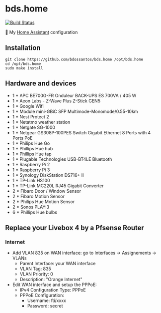 # bds.home

[![Build Status](https://travis-ci.org/bdossantos/bds.home.svg?branch=feat%2Fhome-assistant)](https://travis-ci.org/bdossantos/bds.home)

🏡 My [Home Assistant](https://www.home-assistant.io/) configuration

## Installation

```
git clone https://github.com/bdossantos/bds.home /opt/bds.home
cd /opt/bds.home
sudo make install
```

## Hardware and devices

* 1 * APC BE700G-FR Onduleur BACK-UPS ES 700VA / 405 W
* 1 * Aeon Labs - Z-Wave Plus Z-Stick GEN5
* 1 * Google Wifi
* 1 * Module mini-GBiC SFP Multimode-Monomode/0.55-10km
* 1 * Nest Protect 2
* 1 * Netatmo weather station
* 1 * Netgate SG-1000
* 1 * Netgear GS308P-100PES Switch Gigabit Ethernet 8 Ports with 4 Ports PoE
* 1 * Philips Hue Go
* 1 * Phillips Hue hub
* 1 * Phillips Hue tap
* 1 * Plugable Technologies USB-BT4LE Bluetooth
* 1 * Raspberry Pi 2
* 1 * Raspberry Pi 3
* 1 * Synology DiskStation DS716+ II
* 1 * TP-Link HS100
* 1 * TP-Link MC220L RJ45 Gigabit Converter
* 2 * Fibaro Door / Window Sensor
* 2 * Fibaro Motion Sensor
* 2 * Philips Hue Motion Sensor
* 2 * Sonos PLAY:3
* 6 * Phillips Hue bulbs

## Replace your Livebox 4 by a Pfsense Router

### Internet

* Add VLAN 835 on WAN interface: go to Interfaces -> Assignements -> VLANs
  * Parent Interface: your WAN interface
  * VLAN Tag: 835
  * VLAN Priority: 0
  * Description:  "Orange Internet"
* Edit WAN interface and setup the PPPoE:
  * IPv4 Configuration Type: PPPoE
  * PPPoE Configuration:
    * Username: fti/xxxx
    * Password: secret

